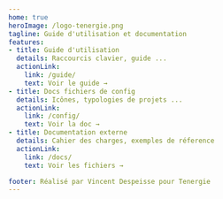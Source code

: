 ```yaml
---
home: true
heroImage: /logo-tenergie.png
tagline: Guide d'utilisation et documentation
features:
- title: Guide d'utilisation
  details: Raccourcis clavier, guide ...
  actionLink:
    link: /guide/
    text: Voir le guide →
- title: Docs fichiers de config
  details: Icônes, typologies de projets ...
  actionLink:
    link: /config/
    text: Voir la doc →
- title: Documentation externe
  details: Cahier des charges, exemples de réference
  actionLink:
    link: /docs/
    text: Voir les fichiers →

footer: Réalisé par Vincent Despeisse pour Tenergie
---
```

